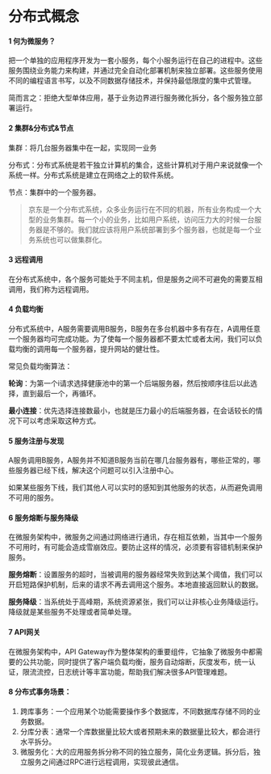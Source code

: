 # 分布式概念

#### 1 何为微服务？

把一个单独的应用程序开发为一套小服务，每个小服务运行在自己的进程中。这些服务围绕业务能力来构建，并通过完全自动化部署机制来独立部署。这些服务使用不同的编程语言书写，以及不同数据存储技术，并保持最低限度的集中式管理。

简而言之：拒绝大型单体应用，基于业务边界进行服务微化拆分，各个服务独立部署运行。



#### 2 集群&分布式&节点

集群：将几台服务器集中在一起，实现同一业务

分布式：分布式系统是若干独立计算机的集合，这些计算机对于用户来说就像一个系统一样。分布式系统是建立在网络之上的软件系统。

节点：集群中的一个服务器。

> 京东是一个分布式系统，众多业务运行在不同的机器，所有业务构成一个大型的业务集群。每一个小的业务，比如用户系统，访问压力大的时候一台服务器是不够的。我们就应该将用户系统部署到多个服务器，也就是每一个业务系统也可以做集群化。

#### 3 远程调用

在分布式系统中，各个服务可能处于不同主机，但是服务之间不可避免的需要互相调用，我们称为远程调用。

#### 4 负载均衡

分布式系统中，A服务需要调用B服务，B服务在多台机器中多有存在，A调用任意一个服务器均可完成功能。为了使每一个服务器都不要太忙或者太闲，我们可以负载均衡的调用每一个服务器，提升网站的健壮性。

常见负载均衡算法：

**轮询**：为第一个i请求选择健康池中的第一个后端服务器，然后按顺序往后以此选择，直到最后一个，再循环。

**最小连接**：优先选择连接数最小，也就是压力最小的后端服务器，在会话较长的情况下可以考虑采取这种方式。

#### 5 服务注册与发现

A服务调用B服务，A服务并不知道B服务当前在哪几台服务器有，哪些正常的，哪些服务器已经下线，解决这个问题可以引入注册中心。

如果某些服务下线，我们其他人可以实时的感知到其他服务的状态，从而避免调用不可用的服务。

#### 6 服务熔断与服务降级

在微服务架构中，微服务之间通过网络进行通讯，存在相互依赖，当其中一个服务不可用时，有可能会造成雪崩效应。要防止这样的情况，必须要有容错机制来保护服务。

**服务熔断**：设置服务的超时，当被调用的服务器经常失败到达某个阈值，我们可以开启短路保护机制，后来的请求不再去调用这个服务。本地直接返回默认的数据。

**服务降级**：当系统处于高峰期，系统资源紧张，我们可以让非核心业务降级运行。降级就是某些服务不处理或者简单处理。

#### 7 API网关

在微服务架构中，API Gateway作为整体架构的重要组件，它抽象了微服务中都需要的公共功能，同时提供了客户端负载均衡，服务自动熔断，灰度发布，统一认证，限流流控，日志统计等丰富功能，帮助我们解决很多API管理难题。

#### 8 分布式事务场景：

1. 跨库事务：一个应用某个功能需要操作多个数据库，不同数据库存储不同的业务数据。
2. 分库分表：通常一个库数据量比较大或者预期未来的数据量比较大，都会进行水平拆分。
3. 微服务化：大的应用服务拆分称不同的独立服务，简化业务逻辑。拆分后，独立服务之间通过RPC进行远程调用，实现彼此通信。